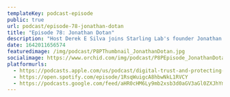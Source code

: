 ```yaml
---
templateKey: podcast-episode
public: true
url: podcast/episode-78-jonathan-dotan
title: "Episode 78: Jonathan Dotan"
description: "Host Derek E Silva joins Starling Lab's founder Jonathan Dotan and producer of HBO's Emmy Award-winning series Silicon Valley. A great conversation on the original promise of the Internet, restoring digital trust and protecting human rights with Web3."
date: 1642011656574
featuredimage: /img/podcast/P8PThumbnail_JonathanDotan.jpg
socialimage: https://www.orchid.com/img/podcast/P8PEpisode_JonathanDotan.jpg
platformurls:
  - https://podcasts.apple.com/us/podcast/digital-trust-and-protecting-human-rights-with/id1516705670?i=1000547694253
  - https://open.spotify.com/episode/1RsqWuigcA8hbwNkL1RVCY
  - https://podcasts.google.com/feed/aHR0cHM6Ly9mb2xsb3d0aGV3aGl0ZXJhYmJpdC5saWJzeW4uY29tL3Jzcw/episode/Yzk1YWJmMmUtMGRjMC00MmE2LTk1OTItZjVhNzkwZGVjNjI4
---
```

